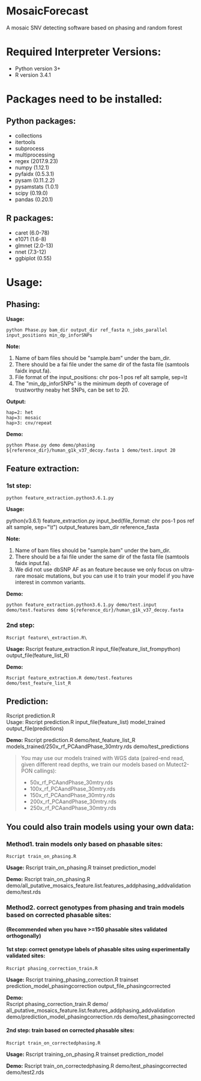 # MosaicForecast
A mosaic SNV detecting software based on phasing and random forest

# Required Interpreter Versions:
* Python version 3+
* R version 3.4.1

# Packages need to be installed:
## Python packages:
* collections
* itertools
* subprocess
* multiprocessing
* regex (2017.9.23)
* numpy (1.12.1)
* pyfaidx (0.5.3.1)
* pysam (0.11.2.2)
* pysamstats (1.0.1)
* scipy (0.19.0)
* pandas (0.20.1)
## R packages:
* caret (6.0-78)
* e1071 (1.6-8)
* glmnet (2.0-13)
* nnet (7.3-12)
* ggbiplot (0.55)

# Usage:
## Phasing:
**Usage:** 

```
python Phase.py bam_dir output_dir ref_fasta n_jobs_parallel input_positions min_dp_inforSNPs
```

**Note:** 

1. Name of bam files should be "sample.bam" under the bam\_dir. 
2. There should be a fai file under the same dir of the fasta file (samtools faidx input.fa).
3. File format of the input\_positions: chr pos-1 pos ref alt sample, sep=\t 
4. The "min\_dp\_inforSNPs" is the minimum depth of coverage of trustworthy neaby het SNPs, can be set to 20.

**Output:**
```
hap=2: het
hap=3: mosaic
hap>3: cnv/repeat
```

**Demo:**

```
python Phase.py demo demo/phasing ${reference_dir}/human_g1k_v37_decoy.fasta 1 demo/test.input 20
```

## Feature extraction:
### 1st step:
```
python feature_extraction.python3.6.1.py
```
**Usage:** 

python(v3.6.1) feature\_extraction.py input\_bed(file\_format: chr pos-1 pos ref alt sample, sep="\t") output\_features bam\_dir reference\_fasta

**Note:** 

1. Name of bam files should be "sample.bam" under the bam\_dir. 
2. There should be a fai file under the same dir of the fasta file (samtools faidx input.fa). 
3. We did not use dbSNP AF as an feature because we only focus on ultra-rare mosaic mutations, but you can use it to train your model if you have interest in common variants.

**Demo:**

```
python feature_extraction.python3.6.1.py demo/test.input demo/test.features demo ${reference_dir}/human_g1k_v37_decoy.fasta
```

### 2nd step:
```
Rscript feature\_extraction.R\
```

**Usage:** Rscript feature\_extraction.R input\_file(feature\_list\_frompython) output\_file(feature\_list\_R)

**Demo:**

```
Rscript feature_extraction.R demo/test.features demo/test_feature_list_R
```

## Prediction:
Rscript prediction.R\
Usage: Rscript prediction.R input\_file(feature\_list) model\_trained output\_file(predictions)

**Demo:**
Rscript prediction.R demo/test\_feature\_list\_R models\_trained/250x\_rf\_PCAandPhase\_30mtry.rds demo/test\_predictions

> You may use our models trained with WGS data (paired-end read, given different read depths, we train our models based on Mutect2-PON callings):
>
> * 50x\_rf\_PCAandPhase\_30mtry.rds
> * 100x\_rf\_PCAandPhase\_30mtry.rds
> * 150x\_rf\_PCAandPhase\_30mtry.rds
> * 200x\_rf\_PCAandPhase\_30mtry.rds
> * 250x\_rf\_PCAandPhase\_30mtry.rds

## You could also train models using your own data:
### Method1. train models only based on phasable sites:
```
Rscript train_on_phasing.R
```
**Usage:** Rscript train\_on\_phasing.R trainset prediction\_model

**Demo:**
Rscript train\_on\_phasing.R demo/all\_putative\_mosaics\_feature.list.features\_addphasing\_addvalidation demo/test.rds 

### Method2. correct genotypes from phasing and train models based on corrected phasable sites:
#### (Recommended when you have >=150 phasable sites validated orthogonally)
#### 1st step: correct genotype labels of phasable sites using experimentally validated sites:
```
Rscript phasing_correction_train.R
```
**Usage:** Rscript training\_phasing\_correction.R trainset prediction\_model\_phasingcorrection output\_file\_phasingcorrected

**Demo:**\
Rscript phasing\_correction\_train.R demo/
all\_putative\_mosaics\_feature.list.features\_addphasing\_addvalidation demo/prediction\_model\_phasingcorrection.rds demo/test\_phasingcorrected


#### 2nd step: train based on corrected phasable sites:
```
Rscript train_on_correctedphasing.R
```
**Usage:** Rscript training\_on\_phasing.R trainset prediction\_model

**Demo:**
Rscript train\_on\_correctedphasing.R demo/test\_phasingcorrected demo/test2.rds


